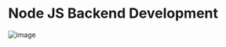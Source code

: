 # Node JS Backend Development 
![image](https://github.com/user-attachments/assets/81b8bc24-33f2-4fb5-9e64-6ca647acc994)
